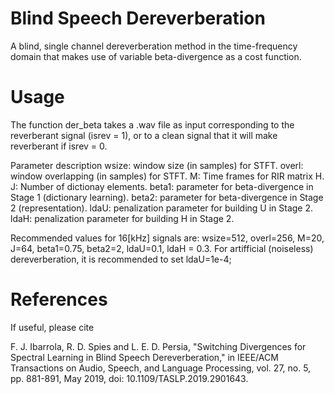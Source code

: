 # Blind Speech Dereverberation

A blind, single channel dereverberation method in the time-frequency domain that makes use of variable beta-divergence as a cost function.


# Usage

The function der_beta takes a .wav file as input corresponding to the reverberant signal (isrev = 1), or to a clean signal that it will make reverberant if isrev = 0.

Parameter description
wsize: window size (in samples) for STFT.
overl: window overlapping (in samples) for STFT.
M: Time frames for RIR matrix H.
J: Number of dictionay elements.
beta1: parameter for beta-divergence in Stage 1 (dictionary learning).
beta2: parameter for beta-divergence in Stage 2 (representation).
ldaU: penalization parameter for building U in Stage 2.
ldaH: penalization parameter for building H in Stage 2.

Recommended values for 16[kHz] signals are: wsize=512, overl=256, M=20, J=64, beta1=0.75, beta2=2, ldaU=0.1, ldaH = 0.3. For artifficial (noiseless) dereverberation, it is recommended to set ldaU=1e-4;


# References

If useful, please cite

F. J. Ibarrola, R. D. Spies and L. E. D. Persia, "Switching Divergences for Spectral Learning in Blind Speech Dereverberation," in IEEE/ACM Transactions on Audio, Speech, and Language Processing, vol. 27, no. 5, pp. 881-891, May 2019, doi: 10.1109/TASLP.2019.2901643.
